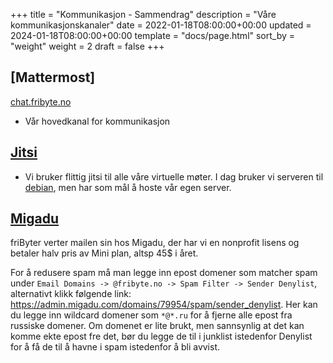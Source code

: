 +++
title = "Kommunikasjon - Sammendrag"
description = "Våre kommunikasjonskanaler"
date = 2022-01-18T08:00:00+00:00
updated = 2024-01-18T08:00:00+00:00
template = "docs/page.html"
sort_by = "weight"
weight = 2
draft = false
+++

<!--
Tidligere link som lå her, men stoppet bygging av siden
(@/docs/kommunikasjon/mattermost.md)

-->

## [Mattermost]

[chat.fribyte.no](https://chat.fribyte.no)

- Vår hovedkanal for kommunikasjon

## [Jitsi](https://jitsi.org)

- Vi bruker flittig jitsi til alle våre virtuelle møter. I dag bruker vi
  serveren til [debian](https://wiki.debian.org/Teams/DebianSocial), men har som
  mål å hoste vår egen server.

## [Migadu](https://admin.migadu.com/)

friByter verter mailen sin hos Migadu, der har vi en nonprofit lisens og betaler
halv pris av Mini plan, altsp 45$ i året.

For å redusere spam må man legge inn epost domener som matcher spam under
`Email Domains -> @fribyte.no -> Spam Filter -> Sender Denylist`, alternativt
klikk følgende link:
https://admin.migadu.com/domains/79954/spam/sender_denylist. Her kan du legge
inn wildcard domener som `*@*.ru` for å fjerne alle epost fra russiske domener.
Om domenet er lite brukt, men sannsynlig at det kan komme ekte epost fre det,
bør du legge de til i junklist istedenfor Denylist for å få de til å havne i
spam istedenfor å bli avvist.
